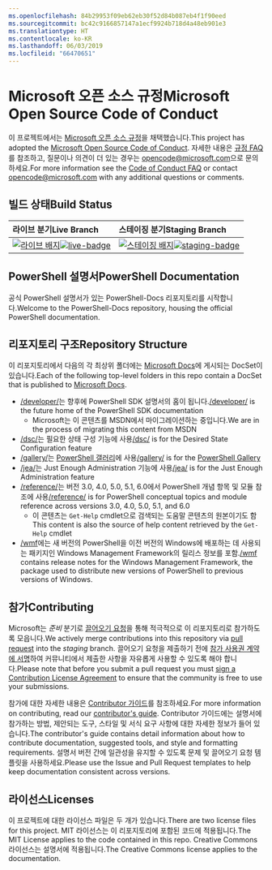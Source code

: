 ```yaml
---
ms.openlocfilehash: 84b29953f09eb62eb30f52d84b087eb4f1f90eed
ms.sourcegitcommit: bc42c9166857147a1ecf9924b718d4a48eb901e3
ms.translationtype: HT
ms.contentlocale: ko-KR
ms.lasthandoff: 06/03/2019
ms.locfileid: "66470651"
---
```

# <a name="microsoft-open-source-code-of-conduct"></a><span data-ttu-id="29613-101">Microsoft 오픈 소스 규정</span><span class="sxs-lookup"><span data-stu-id="29613-101">Microsoft Open Source Code of Conduct</span></span>

<span data-ttu-id="29613-102">이 프로젝트에서는 [Microsoft 오픈 소스 규정](https://opensource.microsoft.com/codeofconduct/)을 채택했습니다.</span><span class="sxs-lookup"><span data-stu-id="29613-102">This project has adopted the [Microsoft Open Source Code of Conduct](https://opensource.microsoft.com/codeofconduct/).</span></span>
<span data-ttu-id="29613-103">자세한 내용은 [규정 FAQ](https://opensource.microsoft.com/codeofconduct/faq/)를 참조하고, 질문이나 의견이 더 있는 경우는 [opencode@microsoft.com](mailto:opencode@microsoft.com)으로 문의하세요.</span><span class="sxs-lookup"><span data-stu-id="29613-103">For more information see the [Code of Conduct FAQ](https://opensource.microsoft.com/codeofconduct/faq/) or contact [opencode@microsoft.com](mailto:opencode@microsoft.com) with any additional questions or comments.</span></span>

[라이브 배지]: https://powershell.visualstudio.com/PowerShell-Docs/_apis/build/status/PowerShell-Docs-CI?branchName=live
[live-badge]: https://powershell.visualstudio.com/PowerShell-Docs/_apis/build/status/PowerShell-Docs-CI?branchName=live
[스테이징 배지]: https://powershell.visualstudio.com/PowerShell-Docs/_apis/build/status/PowerShell-Docs-CI?branchName=staging
[staging-badge]: https://powershell.visualstudio.com/PowerShell-Docs/_apis/build/status/PowerShell-Docs-CI?branchName=staging

## <a name="build-status"></a><span data-ttu-id="29613-106">빌드 상태</span><span class="sxs-lookup"><span data-stu-id="29613-106">Build Status</span></span>

| <span data-ttu-id="29613-107">라이브 분기</span><span class="sxs-lookup"><span data-stu-id="29613-107">Live Branch</span></span> | <span data-ttu-id="29613-108">스테이징 분기</span><span class="sxs-lookup"><span data-stu-id="29613-108">Staging Branch</span></span> |
|:------------|:---------------|
| <span data-ttu-id="29613-109">[![라이브 배지][]][라이브 배지]</span><span class="sxs-lookup"><span data-stu-id="29613-109">[![live-badge][]][live-badge]</span></span> | <span data-ttu-id="29613-110">[![스테이징 배지][]][스테이징 배지]</span><span class="sxs-lookup"><span data-stu-id="29613-110">[![staging-badge][]][staging-badge]</span></span>

## <a name="powershell-documentation"></a><span data-ttu-id="29613-111">PowerShell 설명서</span><span class="sxs-lookup"><span data-stu-id="29613-111">PowerShell Documentation</span></span>

<span data-ttu-id="29613-112">공식 PowerShell 설명서가 있는 PowerShell-Docs 리포지토리를 시작합니다.</span><span class="sxs-lookup"><span data-stu-id="29613-112">Welcome to the PowerShell-Docs repository, housing the official PowerShell documentation.</span></span>

## <a name="repository-structure"></a><span data-ttu-id="29613-113">리포지토리 구조</span><span class="sxs-lookup"><span data-stu-id="29613-113">Repository Structure</span></span>

<span data-ttu-id="29613-114">이 리포지토리에서 다음의 각 최상위 폴더에는 [Microsoft Docs](https://docs.microsoft.com/powershell)에 게시되는 DocSet이 있습니다.</span><span class="sxs-lookup"><span data-stu-id="29613-114">Each of the following top-level folders in this repo contain a DocSet that is published to [Microsoft Docs](https://docs.microsoft.com/powershell).</span></span>

- <span data-ttu-id="29613-115">[/developer/](https://docs.microsoft.com/powershell/developer/)는 향후에 PowerShell SDK 설명서의 홈이 됩니다.</span><span class="sxs-lookup"><span data-stu-id="29613-115">[/developer/](https://docs.microsoft.com/powershell/developer/) is the future home of the PowerShell SDK documentation</span></span>
  - <span data-ttu-id="29613-116">Microsoft는 이 콘텐츠를 MSDN에서 마이그레이션하는 중입니다.</span><span class="sxs-lookup"><span data-stu-id="29613-116">We are in the process of migrating this content from MSDN</span></span>
- <span data-ttu-id="29613-117">[/dsc/](https://docs.microsoft.com/powershell/dsc/)는 필요한 상태 구성 기능에 사용</span><span class="sxs-lookup"><span data-stu-id="29613-117">[/dsc/](https://docs.microsoft.com/powershell/dsc/) is for the Desired State Configuration feature</span></span>
- <span data-ttu-id="29613-118">[/gallery/](https://docs.microsoft.com/powershell/gallery)는 [PowerShell 갤러리](https://www.powershellgallery.com/)에 사용</span><span class="sxs-lookup"><span data-stu-id="29613-118">[/gallery/](https://docs.microsoft.com/powershell/gallery) is for the [PowerShell Gallery](https://www.powershellgallery.com/)</span></span>
- <span data-ttu-id="29613-119">[/jea/](https://docs.microsoft.com/powershell/jea/)는 Just Enough Administration 기능에 사용</span><span class="sxs-lookup"><span data-stu-id="29613-119">[/jea/](https://docs.microsoft.com/powershell/jea/) is for the Just Enough Administration feature</span></span>
- <span data-ttu-id="29613-120">[/reference/](https://docs.microsoft.com/powershell/scripting/)는 버전 3.0, 4.0, 5.0, 5.1, 6.0에서 PowerShell 개념 항목 및 모듈 참조에 사용</span><span class="sxs-lookup"><span data-stu-id="29613-120">[/reference/](https://docs.microsoft.com/powershell/scripting/) is for PowerShell conceptual topics and module reference across versions 3.0, 4.0, 5.0, 5.1, and 6.0</span></span>
  - <span data-ttu-id="29613-121">이 콘텐츠는 `Get-Help` cmdlet으로 검색되는 도움말 콘텐츠의 원본이기도 함</span><span class="sxs-lookup"><span data-stu-id="29613-121">This content is also the source of help content retrieved by the `Get-Help` cmdlet</span></span>
- <span data-ttu-id="29613-122">[/wmf](https://docs.microsoft.com/powershell/wmf/readme)에는 새 버전의 PowerShell을 이전 버전의 Windows에 배포하는 데 사용되는 패키지인 Windows Management Framework의 릴리스 정보를 포함.</span><span class="sxs-lookup"><span data-stu-id="29613-122">[/wmf](https://docs.microsoft.com/powershell/wmf/readme) contains release notes for the Windows Management Framework, the package used to distribute new versions of PowerShell to previous versions of Windows.</span></span>

## <a name="contributing"></a><span data-ttu-id="29613-123">참가</span><span class="sxs-lookup"><span data-stu-id="29613-123">Contributing</span></span>

<span data-ttu-id="29613-124">Microsoft는 *준비* 분기로 [끌어오기 요청](https://help.github.com/articles/using-pull-requests/)을 통해 적극적으로 이 리포지토리로 참가하도록 모읍니다.</span><span class="sxs-lookup"><span data-stu-id="29613-124">We actively merge contributions into this repository via [pull request](https://help.github.com/articles/using-pull-requests/) into the *staging* branch.</span></span>
<span data-ttu-id="29613-125">끌어오기 요청을 제출하기 전에 [참가 사용권 계약에 서명](https://cla.microsoft.com/)하여 커뮤니티에서 제출한 사항을 자유롭게 사용할 수 있도록 해야 합니다.</span><span class="sxs-lookup"><span data-stu-id="29613-125">Please note that before you submit a pull request you must [sign a Contribution License Agreement](https://cla.microsoft.com/) to ensure that the community is free to use your submissions.</span></span>

<span data-ttu-id="29613-126">참가에 대한 자세한 내용은 [Contributor 가이드](CONTRIBUTING.md)를 참조하세요.</span><span class="sxs-lookup"><span data-stu-id="29613-126">For more information on contributing, read our [contributor's guide](CONTRIBUTING.md).</span></span>
<span data-ttu-id="29613-127">Contributor 가이드에는 설명서에 참가하는 방법, 제안되는 도구, 스타일 및 서식 요구 사항에 대한 자세한 정보가 들어 있습니다.</span><span class="sxs-lookup"><span data-stu-id="29613-127">The contributor's guide contains detail information about how to contribute documentation, suggested tools, and style and formatting requirements.</span></span>
<span data-ttu-id="29613-128">설명서 버전 간에 일관성을 유지할 수 있도록 문제 및 끌어오기 요청 템플릿을 사용하세요.</span><span class="sxs-lookup"><span data-stu-id="29613-128">Please use the Issue and Pull Request templates to help keep documentation consistent across versions.</span></span>

## <a name="licenses"></a><span data-ttu-id="29613-129">라이선스</span><span class="sxs-lookup"><span data-stu-id="29613-129">Licenses</span></span>

<span data-ttu-id="29613-130">이 프로젝트에 대한 라이선스 파일은 두 개가 있습니다.</span><span class="sxs-lookup"><span data-stu-id="29613-130">There are two license files for this project.</span></span>
<span data-ttu-id="29613-131">MIT 라이선스는 이 리포지토리에 포함된 코드에 적용됩니다.</span><span class="sxs-lookup"><span data-stu-id="29613-131">The MIT License applies to the code contained in this repo.</span></span>
<span data-ttu-id="29613-132">Creative Commons 라이선스는 설명서에 적용됩니다.</span><span class="sxs-lookup"><span data-stu-id="29613-132">The Creative Commons license applies to the documentation.</span></span>